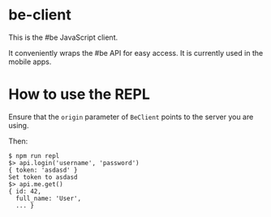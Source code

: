 # be-client

This is the #be JavaScript client.

It conveniently wraps the #be API for easy access.
It is currently used in the mobile apps.

# How to use the REPL

Ensure that the `origin` parameter of `BeClient` points to the server
you are using.

Then:

    $ npm run repl
    $> api.login('username', 'password')
    { token: 'asdasd' }
    Set token to asdasd
    $> api.me.get()
    { id: 42,
      full_name: 'User',
      ... }

